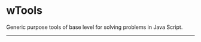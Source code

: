 # wTools

Generic purpose tools of base level for solving problems in Java Script.

_ _ _ _ _ _

































































































































